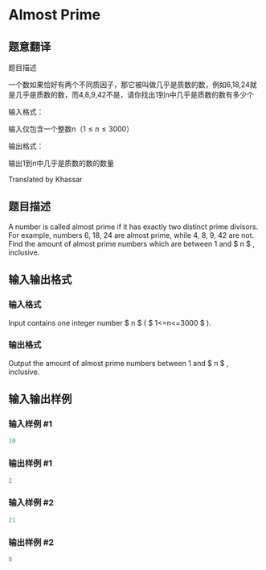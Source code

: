 # Almost Prime

## 题意翻译

题目描述

一个数如果恰好有两个不同质因子，那它被叫做几乎是质数的数，例如6,18,24就是几乎是质数的数，而4,8,9,42不是，请你找出1到n中几乎是质数的数有多少个

输入格式：

输入仅包含一个整数n（$1\leq n\leq3000$）

输出格式：

输出1到n中几乎是质数的数的数量

Translated by Khassar

## 题目描述

A number is called almost prime if it has exactly two distinct prime divisors. For example, numbers 6, 18, 24 are almost prime, while 4, 8, 9, 42 are not. Find the amount of almost prime numbers which are between 1 and $ n $ , inclusive.

## 输入输出格式

### 输入格式

Input contains one integer number $ n $ ( $ 1<=n<=3000 $ ).

### 输出格式

Output the amount of almost prime numbers between 1 and $ n $ , inclusive.

## 输入输出样例

### 输入样例 #1

```cpp
10

```
### 输出样例 #1

```cpp
2

```
### 输入样例 #2

```cpp
21

```
### 输出样例 #2

```cpp
8

```
